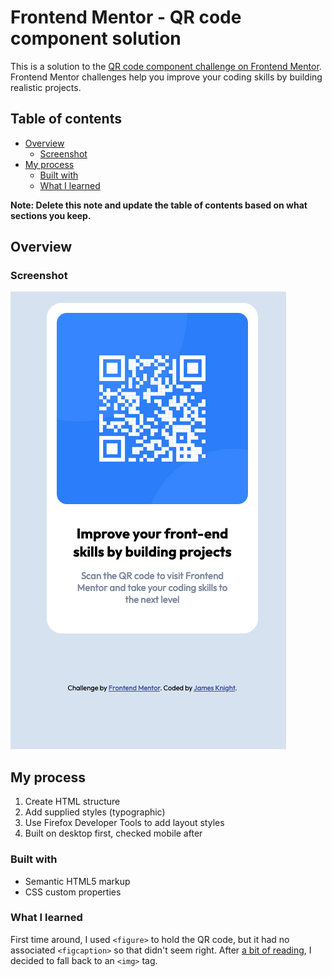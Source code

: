# Frontend Mentor - QR code component solution

This is a solution to the [QR code component challenge on Frontend Mentor](https://www.frontendmentor.io/challenges/qr-code-component-iux_sIO_H). Frontend Mentor challenges help you improve your coding skills by building realistic projects.

## Table of contents

- [Overview](#overview)
  - [Screenshot](#screenshot)
- [My process](#my-process)
  - [Built with](#built-with)
  - [What I learned](#what-i-learned)

**Note: Delete this note and update the table of contents based on what sections you keep.**

## Overview

### Screenshot

![Solution screenshot](/1-qr-code-component-main/screenshot.png?raw=true)

## My process

1. Create HTML structure
2. Add supplied styles (typographic)
3. Use Firefox Developer Tools to add layout styles
4. Built on desktop first, checked mobile after

### Built with

- Semantic HTML5 markup
- CSS custom properties

### What I learned

First time around, I used `<figure>` to hold the QR code, but it had no associated `<figcaption>` so that didn't seem right.
After [a bit of reading](https://html.com/images/#Picture_Element), I decided to fall back to an `<img>` tag.

